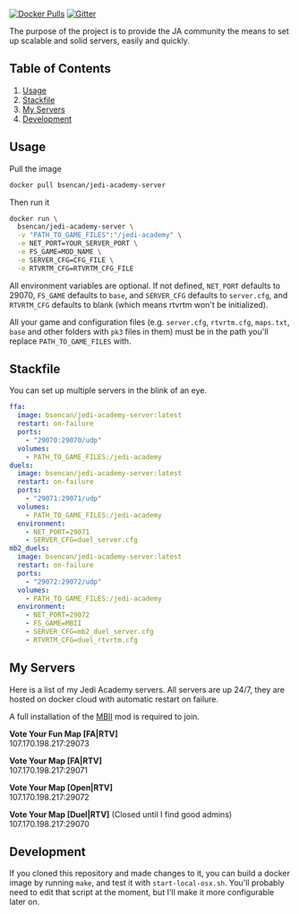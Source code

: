 [![Docker Pulls](https://img.shields.io/docker/pulls/bsencan/jedi-academy-server.svg)](https://hub.docker.com/r/bsencan/jedi-academy-server/)
[![Gitter](https://img.shields.io/gitter/room/isair/jedi-academy-server.js.svg)](https://gitter.im/isair/jedi-academy-server)

The purpose of the project is to provide the JA community the means to set up scalable and solid servers, easily and quickly.

Table of Contents
---
1. [Usage](#usage)
2. [Stackfile](#stackfile)
3. [My Servers](#my-servers)
4. [Development](#development)

Usage
---

Pull the image
```sh
docker pull bsencan/jedi-academy-server
```

Then run it
```sh
docker run \
  bsencan/jedi-academy-server \
  -v "PATH_TO_GAME_FILES":"/jedi-academy" \
  -e NET_PORT=YOUR_SERVER_PORT \
  -e FS_GAME=MOD_NAME \
  -e SERVER_CFG=CFG_FILE \
  -e RTVRTM_CFG=RTVRTM_CFG_FILE
```

All environment variables are optional. If not defined, `NET_PORT` defaults to 29070, `FS_GAME` defaults to `base`, and `SERVER_CFG` defaults to `server.cfg`, and `RTVRTM_CFG` defaults to blank (which means rtvrtm won't be initialized).

All your game and configuration files (e.g. `server.cfg`, `rtvrtm.cfg`, `maps.txt`, `base` and other folders with `pk3` files in them) must be in the path you'll replace `PATH_TO_GAME_FILES` with.

Stackfile
---

You can set up multiple servers in the blink of an eye.

```yml
ffa:
  image: bsencan/jedi-academy-server:latest
  restart: on-failure
  ports:
    - "29070:29070/udp"
  volumes:
    - PATH_TO_GAME_FILES:/jedi-academy
duels:
  image: bsencan/jedi-academy-server:latest
  restart: on-failure
  ports:
    - "29071:29071/udp"
  volumes:
    - PATH_TO_GAME_FILES:/jedi-academy
  environment:
    - NET_PORT=29071
    - SERVER_CFG=duel_server.cfg
mb2_duels:
  image: bsencan/jedi-academy-server:latest
  restart: on-failure
  ports:
    - "29072:29072/udp"
  volumes:
    - PATH_TO_GAME_FILES:/jedi-academy
  environment:
    - NET_PORT=29072
    - FS_GAME=MBII
    - SERVER_CFG=mb2_duel_server.cfg
    - RTVRTM_CFG=duel_rtvrtm.cfg
```

My Servers
---

Here is a list of my Jedi Academy servers. All servers are up 24/7, they are hosted on docker cloud with automatic restart on failure.

A full installation of the [MBII](https://www.moviebattles.org/) mod is required to join.

**Vote Your Fun Map [FA|RTV]**  
107.170.198.217:29073

**Vote Your Map [FA|RTV]**  
107.170.198.217:29071

**Vote Your Map [Open|RTV]**  
107.170.198.217:29072

**Vote Your Map [Duel|RTV]** (Closed until I find good admins)
107.170.198.217:29070

Development
---
If you cloned this repository and made changes to it, you can build a docker image by running `make`, and test it with `start-local-osx.sh`. You'll probably need to edit that script at the moment, but I'll make it more configurable later on.
